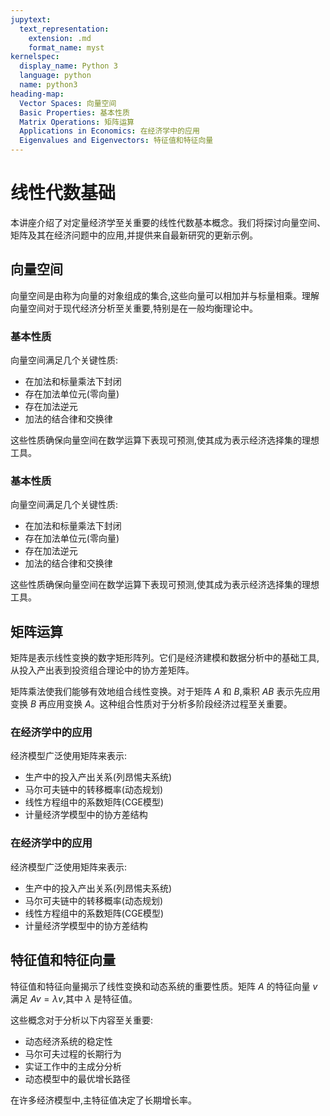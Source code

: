 ```yaml
---
jupytext:
  text_representation:
    extension: .md
    format_name: myst
kernelspec:
  display_name: Python 3
  language: python
  name: python3
heading-map:
  Vector Spaces: 向量空间
  Basic Properties: 基本性质
  Matrix Operations: 矩阵运算
  Applications in Economics: 在经济学中的应用
  Eigenvalues and Eigenvectors: 特征值和特征向量
---
```


# 线性代数基础

本讲座介绍了对定量经济学至关重要的线性代数基本概念。我们将探讨向量空间、矩阵及其在经济问题中的应用,并提供来自最新研究的更新示例。

## 向量空间

向量空间是由称为向量的对象组成的集合,这些向量可以相加并与标量相乘。理解向量空间对于现代经济分析至关重要,特别是在一般均衡理论中。

### 基本性质

向量空间满足几个关键性质:
- 在加法和标量乘法下封闭
- 存在加法单位元(零向量)
- 存在加法逆元
- 加法的结合律和交换律

这些性质确保向量空间在数学运算下表现可预测,使其成为表示经济选择集的理想工具。

### 基本性质

向量空间满足几个关键性质:
- 在加法和标量乘法下封闭
- 存在加法单位元(零向量)
- 存在加法逆元
- 加法的结合律和交换律

这些性质确保向量空间在数学运算下表现可预测,使其成为表示经济选择集的理想工具。

## 矩阵运算

矩阵是表示线性变换的数字矩形阵列。它们是经济建模和数据分析中的基础工具,从投入产出表到投资组合理论中的协方差矩阵。

矩阵乘法使我们能够有效地组合线性变换。对于矩阵 $A$ 和 $B$,乘积 $AB$ 表示先应用变换 $B$ 再应用变换 $A$。这种组合性质对于分析多阶段经济过程至关重要。

### 在经济学中的应用

经济模型广泛使用矩阵来表示:
- 生产中的投入产出关系(列昂惕夫系统)
- 马尔可夫链中的转移概率(动态规划)
- 线性方程组中的系数矩阵(CGE模型)
- 计量经济学模型中的协方差结构

### 在经济学中的应用

经济模型广泛使用矩阵来表示:
- 生产中的投入产出关系(列昂惕夫系统)
- 马尔可夫链中的转移概率(动态规划)
- 线性方程组中的系数矩阵(CGE模型)
- 计量经济学模型中的协方差结构

## 特征值和特征向量

特征值和特征向量揭示了线性变换和动态系统的重要性质。矩阵 $A$ 的特征向量 $v$ 满足 $Av = \lambda v$,其中 $\lambda$ 是特征值。

这些概念对于分析以下内容至关重要:
- 动态经济系统的稳定性
- 马尔可夫过程的长期行为
- 实证工作中的主成分分析
- 动态模型中的最优增长路径

在许多经济模型中,主特征值决定了长期增长率。
